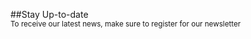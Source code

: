 ##Stay Up-to-date <br><small>To receive our latest news, make sure to register for our newsletter</small>
